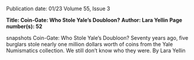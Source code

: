 Publication date: 01/23
Volume 55, Issue 3

**Title: Coin-Gate: Who Stole Yale’s Doubloon?**
**Author: Lara Yellin**
**Page number(s): 52**

snapshots
Coin-Gate: Who Stole Yale’s Doubloon?
Seventy years ago, five burglars stole nearly one million dollars 
worth of coins from the Yale Numismatics collection. We still 
don’t know who they were.
By Lara Yellin